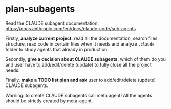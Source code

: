 # plan-subagents

Read the CLAUDE subagent documentation:
https://docs.anthropic.com/en/docs/claude-code/sub-agents

Firstly, **analyze current project**: read all the documentation, search files structure, read code in certain files when it needs and analyze `.claude` folder to study agents that already in production.

Secondly, **give a decision about CLAUDE subagents**, which of them do you and user have to add/edit/delete (update) to fully close all the project needs.

Finally, **make a TODO list plan and ask** user to add/edit/delete (update) CLAUDE subagents.

Warning: to create CLAUDE subagents call meta agent! All the agents should be strictly created by meta-agent.
